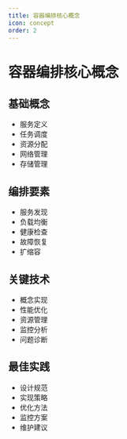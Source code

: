 ```yaml
---
title: 容器编排核心概念
icon: concept
order: 2
---
```


# 容器编排核心概念

## 基础概念
- 服务定义
- 任务调度
- 资源分配
- 网络管理
- 存储管理

## 编排要素
- 服务发现
- 负载均衡
- 健康检查
- 故障恢复
- 扩缩容

## 关键技术
- 概念实现
- 性能优化
- 资源管理
- 监控分析
- 问题诊断

## 最佳实践
- 设计规范
- 实现策略
- 优化方法
- 监控方案
- 维护建议
